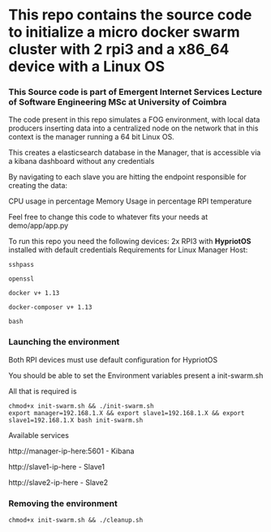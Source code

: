 
# This repo contains the source code to initialize a micro docker swarm cluster with 2 rpi3 and a x86_64 device with a Linux OS
### This Source code is part of Emergent Internet Services Lecture of Software Engineering MSc at University of Coimbra

The code present in this repo simulates a FOG environment, with local data producers inserting data into a centralized node
on the network that in this context is the manager running a 64 bit Linux OS.

This creates a elasticsearch database in the Manager, that is accessible via a kibana dashboard without any credentials

By navigating to each slave you are hitting the endpoint responsible for creating the data:

CPU usage in percentage
Memory Usage in percentage
RPI temperature

Feel free to change this code to whatever fits your needs at demo/app/app.py

To run this repo you need the following devices:
2x RPI3 with **HypriotOS** installed with default credentials
Requirements for Linux Manager Host:
    
    sshpass

    openssl

    docker v+ 1.13
    
    docker-composer v+ 1.13

    bash


### Launching the environment

Both RPI devices must use default configuration for HypriotOS

You should be able to set the Environment variables present a init-swarm.sh

All that is required is

    chmod+x init-swarm.sh && ./init-swarm.sh
    export manager=192.168.1.X && export slave1=192.168.1.X && export slave1=192.168.1.X bash init-swarm.sh



Available services

http://manager-ip-here:5601 - Kibana

http://slave1-ip-here - Slave1

http://slave2-ip-here - Slave2


### Removing the environment 


    chmod+x init-swarm.sh && ./cleanup.sh

